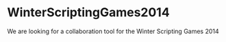 WinterScriptingGames2014
========================
We are looking for a collaboration tool for the Winter Scripting Games 2014
